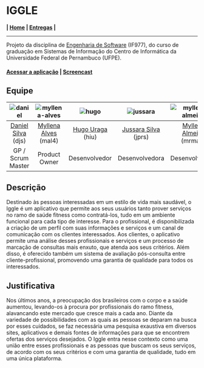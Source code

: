 # IGGLE

**| [Home](https://github.com/hugouraga/Iggle) | [Entregas](https://github.com/hugouraga/Iggle/tree/master/%23docs) |**

---

Projeto da disciplina de [Engenharia de Software](https://github.com/if977/if977) (IF977), do curso de graduação em Sistemas de Informação do Centro de Informática da Universidade Federal de Pernambuco (UFPE).

#### [Acessar a aplicação](http://iggle-app.herokuapp.com) | [Screencast](https://www.loom.com/share/3b37d052cafb4cc2923b0e12a95f70a9)

## Equipe

| ![daniel](https://github.com/hugouraga/Iggle/blob/master/%23docs/team-imgs/daniel.png) | ![myllena-alves](https://github.com/hugouraga/Iggle/blob/master/%23docs/team-imgs/myllena-alves.png) | ![hugo](https://github.com/hugouraga/Iggle/blob/master/%23docs/team-imgs/hugo.png) | ![jussara](https://github.com/hugouraga/Iggle/blob/master/%23docs/team-imgs/jussara.png) | ![myllena-almeida](https://github.com/hugouraga/Iggle/blob/master/%23docs/team-imgs/myllena-almeida.png) |
|:---------------------:|:------------------:|:----------------:|:--------------------:|:-----------------------:|
[Daniel Silva](https://github.com/shirubadan) (djs) | [Myllena Alves](https://github.com/myllenaalves) (mal4) | [Hugo Uraga](https://github.com/hugouraga) (hiu) | [Jussara Silva](https://github.com/jussararodrigues) (jprs) | [Myllena Almeida](https://github.com/MyllenaAlmeida) (mrma2) | 
| GP / Scrum Master | Product Owner | Desenvolvedor | Desenvolvedora | Desenvolvedora |

## Descrição
Destinado às pessoas interessadas em um estilo de vida mais saudável, o Iggle é um aplicativo que permite aos seus usuários tanto prover serviços no ramo de saúde fitness como contratá-los, tudo em um ambiente funcional para cada tipo de interesse. Para o profissional, é disponibilizada a criação de um perfil com suas informações e serviços e um canal de comunicação com os clientes interessados. Aos clientes, o aplicativo permite uma análise desses profissionais e serviços e um processo de marcação de consultas mais enxuto, que atenda aos seus critérios. Além disso, é oferecido também um sistema de avaliação pós-consulta entre cliente-profissional, promovendo uma garantia de qualidade para todos os interessados.

## Justificativa
Nos últimos anos, a preocupação dos brasileiros com o corpo e a saúde aumentou, levando-os à procura por profissionais do ramo fitness, alavancando este mercado que cresce mais a cada ano. Diante da variedade de possibilidades com as quais as pessoas se deparam na busca por esses cuidados, se faz necessária uma pesquisa exaustiva em diversos sites, aplicativos e demais fontes de informações para que se encontrem ofertas dos serviços desejados. O Iggle entra nesse contexto como uma união entre esses profissionais e as pessoas que buscam os seus serviços, de acordo com os seus critérios e com uma garantia de qualidade, tudo em uma única plataforma.
